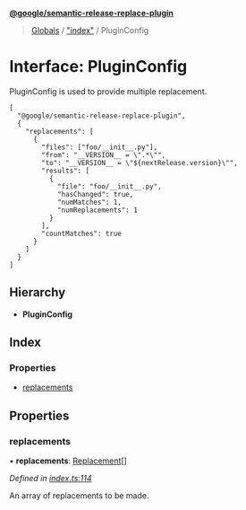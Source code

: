 **[@google/semantic-release-replace-plugin](../README.md)**

> [Globals](../README.md) / ["index"](../modules/_index_.md) / PluginConfig

# Interface: PluginConfig

PluginConfig is used to provide multiple replacement.

```
[
  "@google/semantic-release-replace-plugin",
  {
    "replacements": [
      {
        "files": ["foo/__init__.py"],
        "from": "__VERSION__ = \".*\"",
        "to": "__VERSION__ = \"${nextRelease.version}\"",
        "results": [
          {
            "file": "foo/__init__.py",
            "hasChanged": true,
            "numMatches": 1,
            "numReplacements": 1
          }
        ],
        "countMatches": true
      }
    ]
  }
]
```

## Hierarchy

* **PluginConfig**

## Index

### Properties

* [replacements](_index_.pluginconfig.md#replacements)

## Properties

### replacements

•  **replacements**: [Replacement](_index_.replacement.md)[]

*Defined in [index.ts:114](https://github.com/google/semantic-release-replace-plugin/blob/f8aec3c/src/index.ts#L114)*

An array of replacements to be made.
